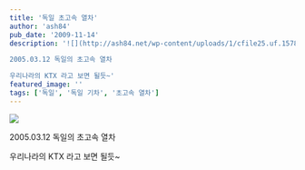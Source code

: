 ```yaml
---
title: '독일 초고속 열차'
author: 'ash84'
pub_date: '2009-11-14'
description: '![](http://ash84.net/wp-content/uploads/1/cfile25.uf.1578A4014AFE080EA95775.JPG)

2005.03.12 독일의 초고속 열차

우리나라의 KTX 라고 보면 될듯~'
featured_image: ''
tags: ['독일', '독일 기차', '초고속 열차']
---
```



![](http://ash84.net/wp-content/uploads/1/cfile25.uf.1578A4014AFE080EA95775.JPG)

2005.03.12 독일의 초고속 열차

우리나라의 KTX 라고 보면 될듯~



